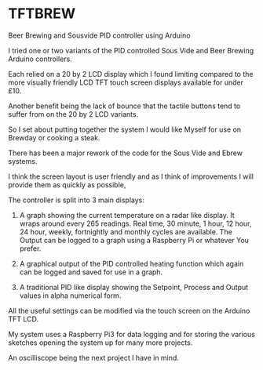 # TFTBREW
Beer Brewing and Sousvide PID controller using Arduino

I tried one or two variants of the PID controlled Sous Vide and Beer Brewing Arduino controllers.

Each relied on a 20 by 2 LCD display which I found limiting compared to the more visually friendly LCD TFT touch screen displays available for under £10.

Another benefit being the lack of bounce that the tactile buttons tend to suffer from on the 20 by 2 LCD variants.

So I set about putting together the system I would like Myself for use on Brewday or cooking a steak.

There has been a major rework of the code for the Sous Vide and Ebrew systems.

I think the screen layout is user friendly and as I think of improvements I will provide them as quickly as possible,

The controller is split into 3 main displays:

1) A graph showing the current temperature on a radar like display. It wraps around every 265 readings. Real time, 30 minute, 1 hour, 12 hour, 24 hour, weekly, fortnightly and monthly cycles are available. The Output can be logged to a graph using a Raspberry Pi or whatever You prefer.

2) A graphical output of the PID controlled heating function which again can be logged and saved for use in a graph.

3) A traditional PID like display showing the Setpoint, Process and Output values in alpha numerical form.

All the useful settings can be modified via the touch screen on the Arduino TFT LCD.

My system uses a Raspberry Pi3 for data logging and for storing the various sketches opening the system up for many more projects.

An oscilliscope being the next project I have in mind.

 
